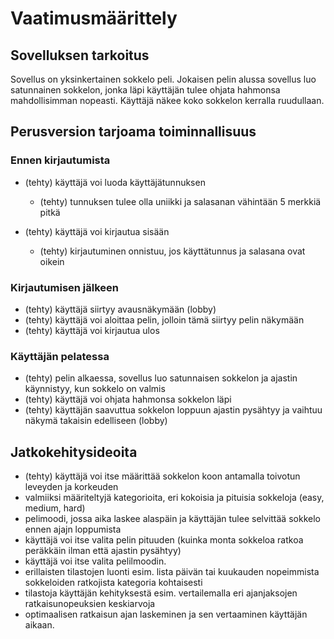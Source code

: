 # Vaatimusmäärittely

## Sovelluksen tarkoitus

Sovellus on yksinkertainen sokkelo peli. Jokaisen pelin alussa sovellus luo satunnainen sokkelon, jonka läpi käyttäjän tulee ohjata hahmonsa mahdollisimman nopeasti. Käyttäjä näkee koko sokkelon kerralla ruudullaan.

## Perusversion tarjoama toiminnallisuus

### Ennen kirjautumista

- (tehty) käyttäjä voi luoda käyttäjätunnuksen
  - (tehty) tunnuksen tulee olla uniikki ja salasanan vähintään 5 merkkiä pitkä

- (tehty) käyttäjä voi kirjautua sisään
  - (tehty) kirjautuminen onnistuu, jos käyttätunnus ja salasana ovat oikein

### Kirjautumisen jälkeen

- (tehty) käyttäjä siirtyy avausnäkymään (lobby)
- (tehty) käyttäjä voi aloittaa pelin, jolloin tämä siirtyy pelin näkymään
- (tehty) käyttäjä voi kirjautua ulos

### Käyttäjän pelatessa

- (tehty) pelin alkaessa, sovellus luo satunnaisen sokkelon ja ajastin käynnistyy, kun sokkelo on valmis
- (tehty) käyttäjä voi ohjata hahmonsa sokkelon läpi
- (tehty) käyttäjän saavuttua sokkelon loppuun ajastin pysähtyy ja vaihtuu näkymä takaisin edelliseen (lobby) 

## Jatkokehitysideoita

- (tehty) käyttäjä voi itse määrittää sokkelon koon antamalla toivotun leveyden ja korkeuden
- valmiiksi määriteltyjä kategorioita, eri kokoisia ja pituisia sokkeloja (easy, medium, hard)
- pelimoodi, jossa aika laskee alaspäin ja käyttäjän tulee selvittää sokkelo ennen ajajn loppumista
- käyttäjä voi itse valita pelin pituuden (kuinka monta sokkeloa ratkoa peräkkäin ilman että ajastin pysähtyy)
- käyttäjä voi itse valita pelilmoodin.
- erillaisten tilastojen luonti esim. lista päivän tai kuukauden nopeimmista sokkeloiden ratkojista kategoria kohtaisesti
- tilastoja käyttäjän kehityksestä esim. vertailemalla eri ajanjaksojen ratkaisunopeuksien keskiarvoja
- optimaalisen ratkaisun ajan laskeminen ja sen vertaaminen käyttäjän aikaan.

